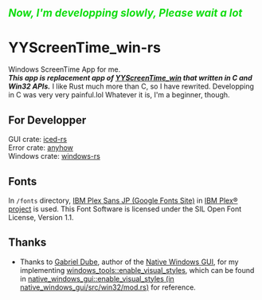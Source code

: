 <div style="color:#10dd10">

## ***Now, I'm developping slowly, Please wait a lot***

</div>

# YYScreenTime_win-rs
Windows ScreenTime App for me.  
***This app is replacement app of [YYScreenTime_win](https://github.com/yy-tromb/YYScreenTime_win) that written in C and Win32 APIs.*** I like Rust much more than C, so I have rewrited. Developping in C was very very painful.lol Whatever it is, I'm a beginner, though.  

## For Developper
GUI crate: [iced-rs](https://github.com/iced-rs/iced/tree/master)  
Error crate: [anyhow](https://github.com/dtolnay/anyhow)  
Windows crate: [windows-rs](https://github.com/microsoft/windows-rs)

## Fonts
In `/fonts` directory, [IBM Plex Sans JP (Google Fonts Site)](https://fonts.google.com/specimen/IBM+Plex+Sans+JP/about) in [IBM Plex® project](https://github.com/IBM/plex) is used. This Font Software is licensed under the SIL Open Font License, Version 1.1.

## Thanks
- Thanks to [Gabriel Dube](https://github.com/gabdube), author of the [Native Windows GUI](https://github.com/gabdube/native-windows-gui), for my implementing [windows_tools::enable_visual_styles](https://github.com/yy-tromb/YYScreenTime_win-rs/blob/main/src/windows_tools.rs#L38), which can be found in [native_windows_gui::enable_visual_styles (in native_windows_gui/src/win32/mod.rs)](https://github.com/gabdube/native-windows-gui/blob/master/native-windows-gui/src/win32/mod.rs#L98) for reference.
